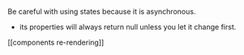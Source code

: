 Be careful with using states because it is asynchronous.
- its properties will always return null unless you let it change first.

[[components re-rendering]]


